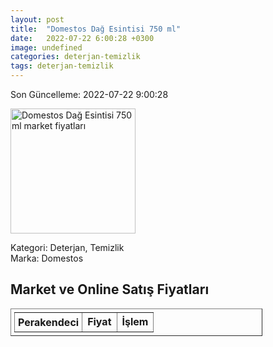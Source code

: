 ```yaml
---
layout: post
title:  "Domestos Dağ Esintisi 750 ml"
date:   2022-07-22 6:00:28 +0300
image: undefined
categories: deterjan-temizlik
tags: deterjan-temizlik
---
```


Son Güncelleme: 2022-07-22 9:00:28

<img src="undefined" width="200" alt="Domestos Dağ Esintisi 750 ml market fiyatları" />

Kategori: Deterjan, Temizlik
<br />
Marka: Domestos

<h2>Market ve Online Satış Fiyatları</h2>

<table border="1" style="padding: 5px;width:80%;">
  <tr>
    <td style="padding: 5px;"><strong>Perakendeci</strong></td>
    <td><strong>Fiyat</strong></td>
    <td><strong>İşlem</strong></td>
  </tr>
  
</table>
